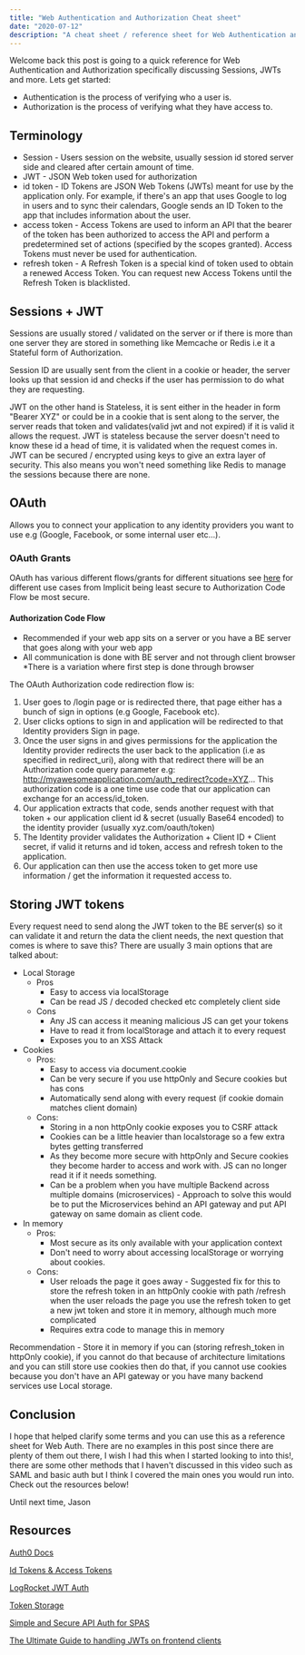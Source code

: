 ```yaml
---
title: "Web Authentication and Authorization Cheat sheet"
date: "2020-07-12"
description: "A cheat sheet / reference sheet for Web Authentication and Authorization. Discussing Sessions, JWTs and more"
---
```


Welcome back this post is going to a quick reference for Web Authentication and Authorization specifically discussing Sessions, JWTs and more. Lets get started:

- Authentication is the process of verifying who a user is.
- Authorization is the process of verifying what they have access to.

## Terminology

- Session - Users session on the website, usually session id stored server side and cleared after certain amount of time.
- JWT - JSON Web token used for authorization
- id token - ID Tokens are JSON Web Tokens (JWTs) meant for use by the application only. For example, if there's an app that uses Google to log in users and to sync their calendars, Google sends an ID Token to the app that includes information about the user.
- access token - Access Tokens are used to inform an API that the bearer of the token has been authorized to access the API and perform a predetermined set of actions (specified by the scopes granted). Access Tokens must never be used for authentication.
- refresh token - A Refresh Token is a special kind of token used to obtain a renewed Access Token. You can request new Access Tokens until the Refresh Token is blacklisted.

## Sessions + JWT

Sessions are usually stored / validated on the server or if there is more than one server they are stored in something like Memcache or Redis i.e it a Stateful form of Authorization.

Session ID are usually sent from the client in a cookie or header, the server looks up that session id and checks if the user has permission to do what they are requesting.

JWT on the other hand is Stateless, it is sent either in the header in form "Bearer XYZ" or could be in a cookie that is sent along to the server, the server reads that token and validates(valid jwt and not expired) if it is valid it allows the request. JWT is stateless because the server doesn't need to know these id a head of time, it is validated when the request comes in. JWT can be secured / encrypted using keys to give an extra layer of security. This also means you won't need something like Redis to manage the sessions because there are none.

## OAuth

Allows you to connect your application to any identity providers you want to use e.g (Google, Facebook, or some internal user etc...).

### OAuth Grants

OAuth has various different flows/grants for different situations see [here](https://auth0.com/docs/api-auth/which-oauth-flow-to-use) for different use cases from Implicit being least secure to Authorization Code Flow be most secure.

#### Authorization Code Flow

- Recommended if your web app sits on a server or you have a BE server that goes along with your web app
- All communication is done with BE server and not through client browser \*There is a variation where first step is done through browser

The OAuth Authorization code redirection flow is:

1. User goes to /login page or is redirected there, that page either has a bunch of sign in options (e.g Google, Facebook etc).
2. User clicks options to sign in and application will be redirected to that Identity providers Sign in page.
3. Once the user signs in and gives permissions for the application the Identity provider redirects the user back to the application (i.e as specified in redirect_uri), along with that redirect there will be an Authorization code query parameter e.g: http://myawesomeapplication.com/auth_redirect?code=XYZ... This authorization code is a one time use code that our application can exchange for an access/id_token.
4. Our application extracts that code, sends another request with that token + our application client id & secret (usually Base64 encoded) to the identity provider (usually xyz.com/oauth/token)
5. The Identity provider validates the Authorization + Client ID + Client secret, if valid it returns and id token, access and refresh token to the application.
6. Our application can then use the access token to get more use information / get the information it requested access to.

## Storing JWT tokens

Every request need to send along the JWT token to the BE server(s) so it can validate it and return the data the client needs, the next question that comes is where to save this? There are usually 3 main options that are talked about:

- Local Storage
  - Pros
    - Easy to access via localStorage
    - Can be read JS / decoded checked etc completely client side
  - Cons
    - Any JS can access it meaning malicious JS can get your tokens
    - Have to read it from localStorage and attach it to every request
    - Exposes you to an XSS Attack
- Cookies
  - Pros:
    - Easy to access via document.cookie
    - Can be very secure if you use httpOnly and Secure cookies but has cons
    - Automatically send along with every request (if cookie domain matches client domain)
  - Cons:
    - Storing in a non httpOnly cookie exposes you to CSRF attack
    - Cookies can be a little heavier than localstorage so a few extra bytes getting transferred
    - As they become more secure with httpOnly and Secure cookies they become harder to access and work with. JS can no longer read it if it needs something.
    - Can be a problem when you have multiple Backend across multiple domains (microservices) - Approach to solve this would be to put the Microservices behind an API gateway and put API gateway on same domain as client code.
- In memory
  - Pros:
    - Most secure as its only available with your application context
    - Don't need to worry about accessing localStorage or worrying about cookies.
  - Cons:
    - User reloads the page it goes away - Suggested fix for this to store the refresh token in an httpOnly cookie with path /refresh when the user reloads the page you use the refresh token to get a new jwt token and store it in memory, although much more complicated
    - Requires extra code to manage this in memory

Recommendation - Store it in memory if you can (storing refresh_token in httpOnly cookie), if you cannot do that because of architecture limitations and you can still store use cookies then do that, if you cannot use cookies because you don't have an API gateway or you have many backend services use Local storage.

## Conclusion

I hope that helped clarify some terms and you can use this as a reference sheet for Web Auth. There are no examples in this post since there are plenty of them out there, I wish I had this when I started looking to into this!, there are some other methods that I haven't discussed in this video such as SAML and basic auth but I think I covered the main ones you would run into. Check out the resources below!

Until next time,
Jason

## Resources

[Auth0 Docs](https://auth0.com/docs)

[Id Tokens & Access Tokens](https://auth0.com/docs/tokens)

[LogRocket JWT Auth](hhttps://blog.logrocket.com/jwt-authentication-best-practices/)

[Token Storage](https://auth0.com/docs/tokens/concepts/token-storage)

[Simple and Secure API Auth for SPAS](https://medium.com/@sadnub/simple-and-secure-api-authentication-for-spas-e46bcea592ad)

[The Ultimate Guide to handling JWTs on frontend clients](https://hasura.io/blog/best-practices-of-using-jwt-with-graphql/)

